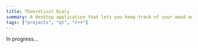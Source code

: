 ```yaml
---
title: Theoretical Diary
summary: A desktop application that lets you keep track of your mood and thoughts 📚
tags: ["projects", "qt", "C++"]
---
```


In progress...